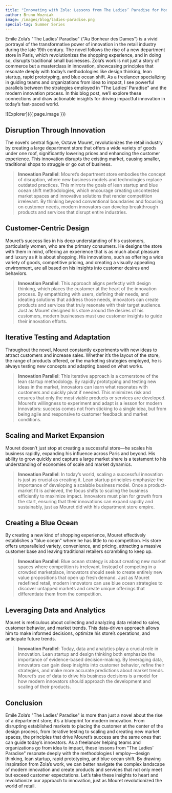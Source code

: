 ```yaml
---
title: "Innovating with Zola: Lessons from The Ladies’ Paradise for Modern Innovators"
author: Bruno Wozniak
image: /images/blog/ladies-paradise.png
special-tag: Summer Series
---
```


Emile Zola’s "The Ladies’ Paradise" ("Au Bonheur des Dames") is a vivid portrayal of the transformative power of innovation in the retail industry during the late 19th century. The novel follows the rise of a new department store in Paris, which revolutionizes the shopping experience, and in doing so, disrupts traditional small businesses. Zola’s work is not just a story of commerce but a masterclass in innovation, showcasing principles that resonate deeply with today’s methodologies like design thinking, lean startup, rapid prototyping, and blue ocean shift. As a freelancer specializing in guiding teams and organizations from idea to impact, I see powerful parallels between the strategies employed in "The Ladies’ Paradise" and the modern innovation process. In this blog post, we’ll explore these connections and draw actionable insights for driving impactful innovation in today’s fast-paced world.

![Explorer]({{ page.image }})

<!--more-->

## Disruption Through Innovation

The novel’s central figure, Octave Mouret, revolutionizes the retail industry by creating a large department store that offers a wide variety of goods under one roof, significantly lowering prices and enhancing the customer experience. This innovation disrupts the existing market, causing smaller, traditional shops to struggle or go out of business.

> **Innovation Parallel**: Mouret’s department store embodies the concept of disruption, where new business models and technologies replace outdated practices. This mirrors the goals of lean startup and blue ocean shift methodologies, which encourage creating uncontested market spaces and innovative solutions that render competition irrelevant. By thinking beyond conventional boundaries and focusing on customer needs, modern innovators can develop breakthrough products and services that disrupt entire industries.

## Customer-Centric Design

Mouret’s success lies in his deep understanding of his customers, particularly women, who are the primary consumers. He designs the store with them in mind, offering an experience that is as much about pleasure and luxury as it is about shopping. His innovations, such as offering a wide variety of goods, competitive pricing, and creating a visually appealing environment, are all based on his insights into customer desires and behaviors.

> **Innovation Parallel**: This approach aligns perfectly with design thinking, which places the customer at the heart of the innovation process. By empathizing with users, defining their needs, and ideating solutions that address those needs, innovators can create products and services that truly resonate with their target audience. Just as Mouret designed his store around the desires of his customers, modern businesses must use customer insights to guide their innovation efforts.

## Iterative Testing and Adaptation

Throughout the novel, Mouret constantly experiments with new ideas to attract customers and increase sales. Whether it’s the layout of the store, the range of products offered, or the marketing strategies employed, he is always testing new concepts and adapting based on what works.

> **Innovation Parallel**: This iterative approach is a cornerstone of the lean startup methodology. By rapidly prototyping and testing new ideas in the market, innovators can learn what resonates with customers and quickly pivot if needed. This minimizes risk and ensures that only the most viable products or services are developed. Mouret’s willingness to experiment and adapt is a lesson for modern innovators: success comes not from sticking to a single idea, but from being agile and responsive to customer feedback and market conditions.

## Scaling and Market Expansion

Mouret doesn’t just stop at creating a successful store—he scales his business rapidly, expanding his influence across Paris and beyond. His ability to grow quickly and capture a large market share is a testament to his understanding of economies of scale and market dynamics.

> **Innovation Parallel**: In today’s world, scaling a successful innovation is just as crucial as creating it. Lean startup principles emphasize the importance of developing a scalable business model. Once a product-market fit is achieved, the focus shifts to scaling the business efficiently to maximize impact. Innovators must plan for growth from the start, ensuring that their innovations can expand rapidly and sustainably, just as Mouret did with his department store empire.

## Creating a Blue Ocean

By creating a new kind of shopping experience, Mouret effectively establishes a "blue ocean" where he has little to no competition. His store offers unparalleled variety, convenience, and pricing, attracting a massive customer base and leaving traditional retailers scrambling to keep up.

> **Innovation Parallel**: Blue ocean strategy is about creating new market spaces where competition is irrelevant. Instead of competing in a crowded marketplace, innovators should seek to create entirely new value propositions that open up fresh demand. Just as Mouret redefined retail, modern innovators can use blue ocean strategies to discover untapped markets and create unique offerings that differentiate them from the competition.

## Leveraging Data and Analytics

Mouret is meticulous about collecting and analyzing data related to sales, customer behavior, and market trends. This data-driven approach allows him to make informed decisions, optimize his store’s operations, and anticipate future trends.

> **Innovation Parallel**: Today, data and analytics play a crucial role in innovation. Lean startup and design thinking both emphasize the importance of evidence-based decision-making. By leveraging data, innovators can gain deep insights into customer behavior, refine their strategies, and make more accurate predictions about market trends. Mouret’s use of data to drive his business decisions is a model for how modern innovators should approach the development and scaling of their products.

## Conclusion

Emile Zola’s "The Ladies’ Paradise" is more than just a novel about the rise of a department store; it’s a blueprint for modern innovation. From disrupting established markets to placing the customer at the center of the design process, from iterative testing to scaling and creating new market spaces, the principles that drive Mouret’s success are the same ones that can guide today’s innovators. As a freelancer helping teams and organizations go from idea to impact, these lessons from "The Ladies’ Paradise" resonate deeply with the methodologies I employ—design thinking, lean startup, rapid prototyping, and blue ocean shift. By drawing inspiration from Zola’s work, we can better navigate the complex landscape of modern innovation and create products and services that not only meet but exceed customer expectations. Let’s take these insights to heart and revolutionize our approach to innovation, just as Mouret revolutionized the world of retail.
